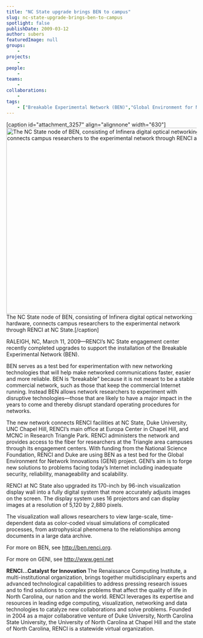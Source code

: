 ```yaml
---
title: "NC State upgrade brings BEN to campus"
slug: nc-state-upgrade-brings-ben-to-campus
spotlight: false
publishDate: 2009-03-12
author: subers
featuredImage: null
groups:
    - 
projects:
    - 
people:
    - 
teams: 
    - 
collaborations:
    - 
tags:
    - ["Breakable Experimental Network (BEN)","Global Environment for Network Innovations (GENI)","RENCI at NC State"]
---
```

[caption id="attachment_3257" align="alignnone" width="630"]<a title="The NC State node of BEN, consisting of Infinera digital optical networking hardware, connects campus researchers to the experimental network through RENCI at NC State. " href="https://www.renci.org/wp-content/uploads/2009/03/ben_story1.jpg"><img class="wp-image-3257 size-full" title="BEN" src="https://www.renci.org/wp-content/uploads/2009/03/ben_story1.jpg" alt="The NC State node of BEN, consisting of Infinera digital optical networking hardware, connects campus researchers to the experimental network through RENCI at NC State. " width="630" height="493" /></a> The NC State node of BEN, consisting of Infinera digital optical networking hardware, connects campus researchers to the experimental network through RENCI at NC State.[/caption]

RALEIGH, NC, March 11, 2009—RENCI’s NC State engagement center recently completed upgrades to support the installation of the Breakable Experimental Network (BEN).

<!--more--> BEN serves as a test bed for experimentation with new networking technologies that will help make networked communications faster, easier and more reliable. BEN is “breakable” because it is not meant to be a stable commercial network, such as those that keep the commercial Internet running. Instead BEN allows network researchers to experiment with disruptive technologies—those that are likely to have a major impact in the years to come and thereby disrupt standard operating procedures for networks.

The new network connects RENCI facilities at NC State, Duke University, UNC Chapel Hill, RENCI’s main office at Europa Center in Chapel Hill, and MCNC in Research Triangle Park. RENCI administers the network and provides access to the fiber for researchers at the Triangle area campuses through its engagement centers. With funding from the National Science Foundation, RENCI and Duke are using BEN as a test bed for the Global Environment for Network Innovations (GENI) project. GENI’s aim is to forge new solutions to problems facing today’s Internet including inadequate security, reliability, manageability and scalability.

RENCI at NC State also upgraded its 170-inch by 96-inch visualization display wall into a fully digital system that more accurately adjusts images on the screen. The display system uses 16 projectors and can display images at a resolution of 5,120 by 2,880 pixels.

The visualization wall allows researchers to view large-scale, time-dependent data as color-coded visual simulations of complicated processes, from astrophysical phenomena to the relationships among documents in a large data archive.

For more on BEN, see <a href="http://ben.renci.org">http://ben.renci.org</a>.

For more on GENI, see <a href="http://www.geni.net ">http://www.geni.net </a>

<strong>RENCI…Catalyst for Innovation </strong>
The Renaissance Computing Institute, a multi-institutional organization, brings together multidisciplinary experts and advanced technological capabilities to address pressing research issues and to find solutions to complex problems that affect the quality of life in North Carolina, our nation and the world. RENCI leverages its expertise and resources in leading edge computing, visualization, networking and data technologies to catalyze new collaborations and solve problems. Founded in 2004 as a major collaborative venture of Duke University, North Carolina State University, the University of North Carolina at Chapel Hill and the state of North Carolina, RENCI is a statewide virtual organization.
